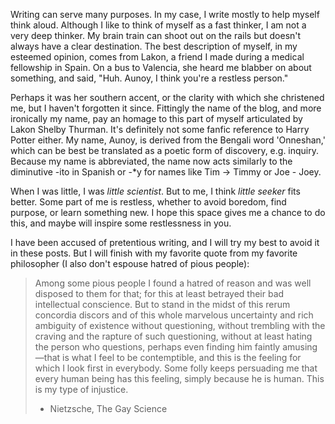 Writing can serve many purposes. In my case, I write mostly to help myself think aloud. Although I like to think of myself as a fast thinker, I am not a very deep thinker. My brain train can shoot out on the rails but doesn't always have a clear destination. The best description of myself, in my esteemed opinion, comes from Lakon, a friend I made during a medical fellowship in Spain. On a bus to Valencia, she heard me blabber on about something, and said, "Huh. Aunoy, I think you're a restless person."

Perhaps it was her southern accent, or the clarity with which she christened me, but I haven't forgotten it since. Fittingly the name of the blog, and more ironically my name, pay an homage to this part of myself articulated by Lakon Shelby Thurman. It's definitely not some fanfic reference to Harry Potter either. My name, Aunoy, is derived from the Bengali word 'Onneshan,' which can be best be translated as a poetic form of discovery, e.g. inquiry. Because my name is abbreviated, the name now acts similarly to the diminutive -ito in Spanish or -\*y for names like Tim -> Timmy or Joe - Joey.

When I was little, I was _little scientist_. But to me, I think _little seeker_ fits better. Some part of me is restless, whether to avoid boredom, find purpose, or learn something new. I hope this space gives me a chance to do this, and maybe will inspire some restlessness in you.

I have been accused of pretentious writing, and I will try my best to avoid it in these posts. But I will finish with my favorite quote from my favorite philosopher (I also don't espouse hatred of pious people):

> Among some pious people I found a hatred of reason and was well disposed to them for that; for this at least betrayed their bad intellectual conscience. But to stand in the midst of this rerum concordia discors and of this whole marvelous uncertainty and rich ambiguity of existence without questioning, without trembling with the craving and the rapture of such questioning, without at least hating the person who questions, perhaps even finding him faintly amusing—that is what I feel to be contemptible, and this is the feeling for which I look first in everybody. Some folly keeps persuading me that every human being has this feeling, simply because he is human. This is my type of injustice.
> - Nietzsche, The Gay Science


